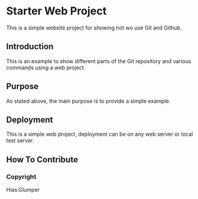 # Starter Web Project

This is a simple website project for showing hot wo use Git and Github.


## Introduction

This is an example to show different parts of the Git repository and various commands using a web project.

## Purpose

As stated above, the main purpose is to provide a simple example.

## Deployment

This is a simple web project, deployment can be on any web server or local test server.

## How To Contribute

### Copyright

Hias.Glumper